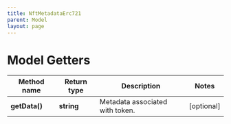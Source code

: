 ```yaml
---
title: NftMetadataErc721
parent: Model
layout: page
---
```


# Model Getters

Method name | Return type | Description | Notes
------------ | ------------- | ------------- | -------------
**getData()** | **string** | Metadata associated with token. | [optional]

